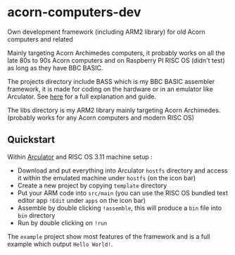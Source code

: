 # acorn-computers-dev

Own development framework (including ARM2 library) for old Acorn computers and related

Mainly targeting Acorn Archimedes computers, it probably works on all the late 80s to 90s Acorn computers and on Raspberry PI RISC OS (didn't test) as long as they have BBC BASIC.

The projects directory include BASS which is my BBC BASIC assembler framework, it is made for coding on the hardware or in an emulator like Arculator. See [here](https://www.onirom.fr/wiki/blog/16-05-2022-BASS-BBC-BASIC-Assembler/) for a full explanation and guide.

The libs directory is my ARM2 library mainly targeting Acorn Archimedes. (probably works for any Acorn computers and modern RISC OS)

## Quickstart

Within [Arculator](http://b-em.bbcmicro.com/arculator/) and RISC OS 3.11 machine setup :

* Download and put everything into Arculator `hostfs` directory and access it within the emulated machine under `hostfs` (on the icon bar)
* Create a new project by copying `template` directory
* Put your ARM code into `src/main` (you can use the RISC OS bundled text editor app `!Edit` under `apps` on the icon bar)
* Assemble by double clicking `!assemble`, this will produce a `bin` file into `bin` directory
* Run by double clicking on `!run`

The `example` project show most features of the framework and is a full example which output `Hello World!`.
